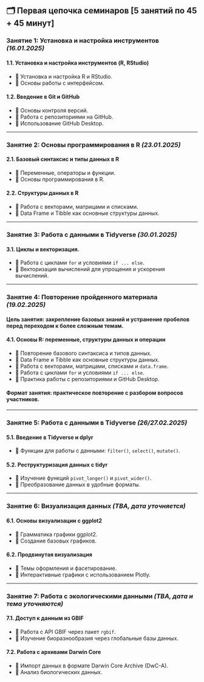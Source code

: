 ## 🗂️ Первая цепочка семинаров [5 занятий по 45 + 45 минут]

### **Занятие 1: Установка и настройка инструментов** *(16.01.2025)*  

#### 1.1. Установка и настройка инструментов (R, RStudio)
- 🔹 Установка и настройка R и RStudio.
- 🔹 Основы работы с интерфейсом.

#### 1.2. Введение в Git и GitHub
- 🔹 Основы контроля версий.
- 🔹 Работа с репозиториями на GitHub.
- 🔹 Использование GitHub Desktop.

---

### **Занятие 2: Основы программирования в R** *(23.01.2025)*  

#### 2.1. Базовый синтаксис и типы данных в R
- 🔹 Переменные, операторы и функции.
- 🔹 Основы программирования в R.

#### 2.2. Структуры данных в R
- 🔹 Работа с векторами, матрицами и списками.
- 🔹 Data Frame и Tibble как основные структуры данных.

---

### **Занятие 3: Работа с данными в Tidyverse** *(30.01.2025)*  

#### 3.1. Циклы и векторизация.
- 🔹 Работа с циклами `for` и условиями `if ... else`.
- 🔹 Векторизация вычислений для упрощения и ускорения вычислений.


---

### **Занятие 4: Повторение пройденного материала** *(19.02.2025)*

#### Цель занятия: закрепление базовых знаний и устранение пробелов перед переходом к более сложным темам.

#### 4.1. Основы R: переменные, структуры данных и операции
- 🔹 Повторение базового синтаксиса и типов данных.
- 🔹 Data Frame и Tibble как основные структуры данных.
- 🔹 Работа с векторами, матрицами, списками и `data.frame`.
- 🔹 Работа с циклами `for` и условиями `if ... else`.
- 🔹 Практика работы с репозиториями и GitHub Desktop.

#### Формат занятия: практическое повторение с разбором вопросов участников.

---

### **Занятие 5: Работа с данными в Tidyverse** *(26/27.02.2025)*  

#### 5.1. Введение в Tidyverse и dplyr
- 🔹 Функции для работы с данными: `filter()`, `select()`, `mutate()`.

#### 5.2. Реструктуризация данных с tidyr
- 🔹 Изучение функций `pivot_longer()` и `pivot_wider()`.
- 🔹 Преобразование данных в удобные форматы.

---


### **Занятие 6: Визуализация данных** *(TBA, дата уточняется)*  

#### 6.1. Основы визуализации с ggplot2
- 🔹 Грамматика графики ggplot2.
- 🔹 Создание базовых графиков.

#### 6.2. Продвинутая визуализация
- 🔹 Темы оформления и фасетирование.
- 🔹 Интерактивные графики с использованием Plotly.

---

### **Занятие 7: Работа с экологическими данными** *(TBA, дата и тема уточняются)*  

#### 7.1. Доступ к данным из GBIF
- 🔹 Работа с API GBIF через пакет `rgbif`.
- 🔹 Изучение биоразнообразия через глобальные базы данных.

#### 7.2. Работа с архивами Darwin Core
- 🔹 Импорт данных в формате Darwin Core Archive (DwC-A).
- 🔹 Анализ биологических данных.
